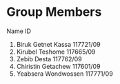 # Group Members

Name                              ID
1. Biruk Getnet Kassa             117721/09
2. Kirubel Teshome                117665/09
3. Zebib Desta                    117762/09
4. Chiristin Getachew             117601/09
5. Yeabsera Wondwossen            117771/09
